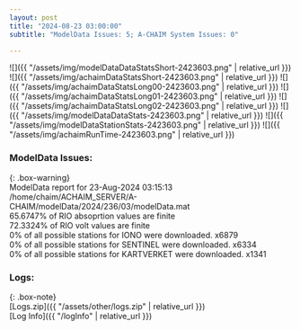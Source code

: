 ```yaml
---
layout: post
title: "2024-08-23 03:00:00"
subtitle: "ModelData Issues: 5; A-CHAIM System Issues: 0"

---
```


![]({{ "/assets/img/modelDataDataStatsShort-2423603.png" | relative_url }})
![]({{ "/assets/img/achaimDataStatsShort-2423603.png" | relative_url }})
![]({{ "/assets/img/achaimDataStatsLong00-2423603.png" | relative_url }})
![]({{ "/assets/img/achaimDataStatsLong01-2423603.png" | relative_url }})
![]({{ "/assets/img/achaimDataStatsLong02-2423603.png" | relative_url }})
![]({{ "/assets/img/modelDataDataStats-2423603.png" | relative_url }})
![]({{ "/assets/img/modelDataStationStats-2423603.png" | relative_url }})
![]({{ "/assets/img/achaimRunTime-2423603.png" | relative_url }})


### ModelData Issues:  
  
{: .box-warning}  
 ModelData report for 23-Aug-2024 03:15:13   
 /home/chaim/ACHAIM_SERVER/A-CHAIM/modelData/2024/236/03/modelData.mat   
 65.6747% of RIO absoprtion values are finite   
 72.3324% of RIO volt values are finite   
 0% of all possible stations for IONO were downloaded. x6879   
 0% of all possible stations for SENTINEL were downloaded. x6334   
 0% of all possible stations for KARTVERKET were downloaded. x1341   
  


### Logs:  
  
{: .box-note}  
[Logs.zip]({{ "/assets/other/logs.zip" | relative_url }})  
[Log Info]({{ "/logInfo" | relative_url }})  
